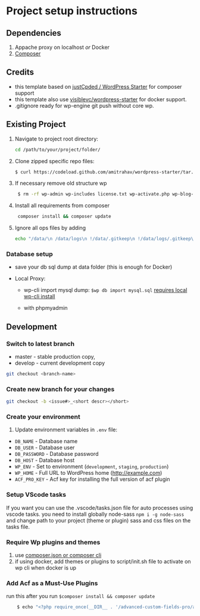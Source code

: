 # Project setup instructions

## Dependencies

1. Appache proxy on localhost _or_ Docker
2. [Composer](https://getcomposer.org/download/)

## Credits

- this template based on [justCpded / WordPress Starter](https://github.com/justcoded/wordpress-starter) for composer support
- this template also use [visiblevc/wordpress-starter](https://github.com/visiblevc/wordpress-starter/tree/master) for docker support.
- .gitignore ready for wp-engine git push without core wp.

## Existing Project

1. Navigate to project root directory:

   ```bash
   cd /path/to/your/project/folder/
   ```

2. Clone zipped specific repo files:

   ```bash
   $ curl https://codeload.github.com/amitrahav/wordpress-starter/tar.gz/master | tar -xz --strip 1
   ```

3. If necessary remove old structure wp

   ```bash
    $ rm -rf wp-admin wp-includes license.txt wp-activate.php wp-blog-header.php wp-comments-post.php wp-cron.php wp-links-opml.php wp-load.php wp-login.php wp-mail.php wp-settings.php wp-signup.php wp-trackback.php xmlrpc.php
   ```

4. Install all requirements from composer

   ```bash
    composer install && composer update
   ```

5. Ignore all ops files by adding

   ```bash
   echo "/data/\n /data/logs\n !/data/.gitkeep\n !/data/logs/.gitkeep\n environments\n scripts\n *.example\n *.lock\n logs.ini\n robots.txt\n $(cat .gitignore)" > .gitignore
   ```

    <!-- ## New Project
   
          1. create new project:
   
          ```bash
          composer create-project amitrahav/wordpress-starter <name-of-project> && cd <name-of-project>
          ```
   
          2. Download wp core with composer
   
          ```bash
          composer update
          ```
   
          3. start developing! 
    -->

### Database setup

- save your db sql dump at data folder (this is enough for Docker)

- Local Proxy:

  - wp-cli import mysql dump: `$wp db import mysql.sql` [requires local wp-cli install](https://wp-cli.org/)

  - with phpmyadmin

## Development

### Switch to latest branch

- master - stable production copy,
- develop - current development copy

```bash
git checkout <branch-name>
```

### Create new branch for your changes

```bash
git checkout -b <issue#>_<short descr></short>
```

### Create your environment

1. Update environment variables in `.env` file:

- `DB_NAME` - Database name
- `DB_USER` - Database user
- `DB_PASSWORD` - Database password
- `DB_HOST` - Database host
- `WP_ENV` - Set to environment (`development`, `staging`, `production`)
- `WP_HOME` - Full URL to WordPress home (http://example.com)
- `ACF_PRO_KEY` - Acf key for installing the full version of acf plugin

### Setup VScode tasks

If you want you can use the .vscode/tasks.json file for auto processes using vscode tasks.
you need to install globally node-sass `npm i -g node-sass` and change path to your project (theme or plugin) sass and css files on the tasks file.

### Require Wp plugins and themes

1. use [composer.json or composer cli](https://wpackagist.org/)
2. if using docker, add themes or plugins to script/init.sh file to activate on wp cli when docker is up

### Add Acf as a Must-Use Plugins

run this after you run `$composer install && composer update`

```bash
    $ echo "<?php require_once(__DIR__ . '/advanced-custom-fields-pro/acf.php');" > wp-content/mu-plugins/advanced-custom-fields-pro.php
```
